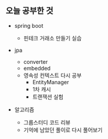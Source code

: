 ## 오늘 공부한 것

- spring boot
  - 핀테크 거래소 만들기 실습

- jpa
  - converter
  - embedded
  - 영속성 컨텍스트 다시 공부
    - EntityManager
    - 1차 캐시
    - 트랜잭션 실험

- 알고리즘
  - 그룹스터디 코드 리뷰
  - 기억에 남았던 풀이로 다시 풀어보기

